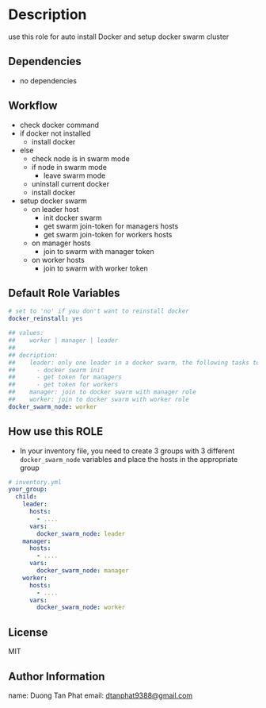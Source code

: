 Description
=========
use this role for auto install Docker and setup docker swarm cluster


Dependencies
------------
- no dependencies


Workflow
------------
- check docker command
- if docker not installed
  - install docker
- else
  - check node is in swarm mode
  - if node in swarm mode
    - leave swarm mode
  - uninstall current docker
  - install docker
- setup docker swarm
  - on leader host
    - init docker swarm
    - get swarm join-token for managers hosts
    - get swarm join-token for workers hosts
  - on manager hosts
    - join to swarm with manager token
  - on worker hosts
    - join to swarm with worker token


Default Role Variables
--------------

```yml
# set to 'no' if you don't want to reinstall docker
docker_reinstall: yes

## values:
##    worker | manager | leader
##
## decription:
##    leader: only one leader in a docker swarm, the following tasks to do:
##      - docker swarm init
##      - get token for managers
##      - get token for workers
##    manager: join to docker swarm with manager role
##    worker: join to docker swarm with worker role
docker_swarm_node: worker
```

How use this ROLE
----------------
- In your inventory file, you need to create 3 groups with 3 different `docker_swarm_node` variables and place the hosts in the appropriate group
```yaml
# inventory.yml
your_group:
  child:
    leader:
      hosts:
        - ....
      vars:
        docker_swarm_node: leader
    manager:
      hosts:
        - ....
      vars:
        docker_swarm_node: manager
    worker:
      hosts:
        - ....
      vars:
        docker_swarm_node: worker
```

License
-------
MIT

Author Information
------------------
name: Duong Tan Phat
email: dtanphat9388@gmail.com
